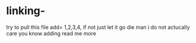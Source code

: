 # linking-
try to pull this file
add= 1,2,3,4,
if not just let it go die man i do not actucally care you know 
adding read me more 

